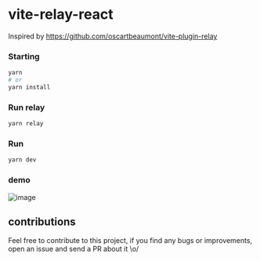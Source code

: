 # vite-relay-react
Inspired by https://github.com/oscartbeaumont/vite-plugin-relay
### Starting
```bash
yarn
# or
yarn install
```
### Run relay
```bash
yarn relay
```
### Run 
```bash
yarn dev
```
### demo
![image](https://user-images.githubusercontent.com/65451957/152700351-8b1074a3-4bad-4fd7-8c6f-7f20820f06d4.png)

## contributions
Feel free to contribute to this project, if you find any bugs or improvements, open an issue and send a PR about it \o/
